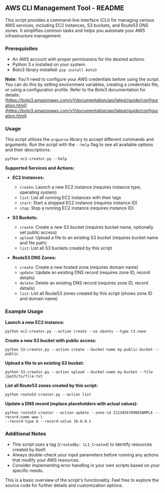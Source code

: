 ## AWS CLI Management Tool - README

This script provides a command-line interface (CLI) for managing various AWS services, including EC2 instances, S3 buckets, and Route53 DNS zones. It simplifies common tasks and helps you automate your AWS infrastructure management.

### Prerequisites

* An AWS account with proper permissions for the desired actions.
* Python 3.x installed on your system.
* Boto3 library installed: `pip install boto3`

**Note:** You'll need to configure your AWS credentials before using the script. You can do this by setting environment variables, creating a credentials file, or using a configuration profile. Refer to the Boto3 documentation for details:  [https://boto3.amazonaws.com/v1/documentation/api/latest/guide/configuration.html](https://boto3.amazonaws.com/v1/documentation/api/latest/guide/configuration.html)

### Usage

This script utilizes the `argparse` library to accept different commands and arguments. Run the script with the `--help` flag to see all available options and their descriptions:

```
python ec2-creator.py --help
```

**Supported Services and Actions:**

* **EC2 Instances:**
    * `create`: Launch a new EC2 instance (requires instance type, operating system)
    * `list`: List all running EC2 instances with their tags
    * `start`: Start a stopped EC2 instance (requires instance ID)
    * `stop`: Stop a running EC2 instance (requires instance ID)

* **S3 Buckets:**
    * `create`: Create a new S3 bucket (requires bucket name, optionally set public access)
    * `upload`: Upload a file to an existing S3 bucket (requires bucket name and file path)
    * `list`: List all S3 buckets created by this script

* **Route53 DNS Zones:**
    * `create`: Create a new hosted zone (requires domain name)
    * `update`: Update an existing DNS record (requires zone ID, record details)
    * `delete`: Delete an existing DNS record (requires zone ID, record details)
    * `list`: List all Route53 zones created by this script (shows zone ID and domain name)


### Example Usage

**Launch a new EC2 instance:**

```
python ec2-creator.py --action create --os ubuntu --type t3.nano
```

**Create a new S3 bucket with public access:**

```
python S3-creator.py --action create --bucket-name my-public-bucket --public
```

**Upload a file to an existing S3 bucket:**

```
python S3-creator.py --action upload --bucket-name my-bucket --file /path/to/file.txt
```

**List all Route53 zones created by this script:**

```
python route53-creator.py --action list
```

**Update a DNS record (replace placeholders with actual values):**

```
python route53-creator --action update --zone-id Z1234567890EXAMPLE --record-name www \
--record-type A --record-value 10.0.0.1
```


### Additional Notes

* This script uses a tag (`CreatedBy: CLI_Created`) to identify resources created by itself.
* Always double-check your input parameters before running any actions that modify your AWS resources.
* Consider implementing error handling in your own scripts based on your specific needs.


This is a basic overview of the script's functionality. Feel free to explore the source code for further details and customization options.
